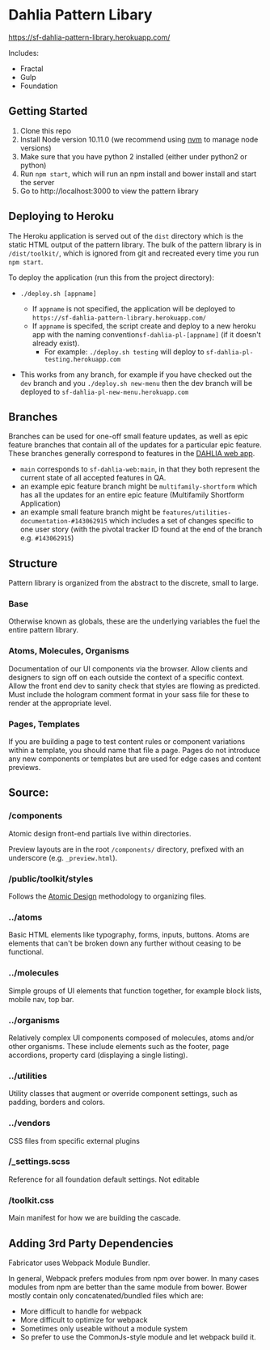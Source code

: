 # Dahlia Pattern Libary

https://sf-dahlia-pattern-library.herokuapp.com/

Includes:

* Fractal
* Gulp
* Foundation

## Getting Started

1. Clone this repo
1. Install Node version 10.11.0 (we recommend using [nvm](https://github.com/nvm-sh/nvm/blob/master/README.md) to manage node versions)
1. Make sure that you have python 2 installed (either under python2 or python)
1. Run `npm start`, which will run an npm install and bower install and start the server
1. Go to http://localhost:3000 to view the pattern library

## Deploying to Heroku

The Heroku application is served out of the `dist` directory which is the static HTML output of the pattern library. The bulk of the pattern library is in `/dist/toolkit/`, which is ignored from git and recreated every time you run `npm start`.

To deploy the application (run this from the project directory):

* `./deploy.sh [appname]`
  * If `appname` is not specified, the application will be deployed to `https://sf-dahlia-pattern-library.herokuapp.com/`
  * If `appname` is specifed, the script create and deploy to a new heroku app with the naming convention`sf-dahlia-pl-[appname]` (if it doesn't already exist).
    * For example: `./deploy.sh testing` will deploy to `sf-dahlia-pl-testing.herokuapp.com`

* This works from any branch, for example if you have checked out the `dev` branch and you `./deploy.sh new-menu` then the dev branch will be deployed to `sf-dahlia-pl-new-menu.herokuapp.com`

## Branches

Branches can be used for one-off small feature updates, as well as epic feature branches that contain all of the updates for a particular epic feature. These branches generally correspond to features in the [DAHLIA web app](https://github.com/Exygy/sf-dahlia-web).

* `main` corresponds to `sf-dahlia-web:main`, in that they both represent the current state of all accepted features in QA.
* an example epic feature branch might be `multifamily-shortform` which has all the updates for an entire epic feature (Multifamily Shortform Application)
* an example small feature branch might be `features/utilities-documentation-#143062915` which includes a set of changes specific to one user story (with the pivotal tracker ID found at the end of the branch e.g. `#143062915`)

## Structure
Pattern library is organized from the abstract to the discrete, small to large.

### Base
Otherwise known as globals, these are the underlying variables the fuel the entire pattern library.

### Atoms, Molecules, Organisms
Documentation of our UI components via the browser. Allow clients and designers to sign off on each outside the context of a specific context. Allow the front end dev to sanity check that styles are flowing as predicted. Must include the hologram comment format in your sass file for these to render at the appropriate level.

### Pages, Templates
If you are building a page to test content rules or component variations within a template, you should name that file a page. Pages do not introduce any new components or templates but are used for edge cases and content previews.

## Source:

### /components
Atomic design front-end partials live within directories.

Preview layouts are in the root `/components/` directory, prefixed with an underscore (e.g. `_preview.html`).

### /public/toolkit/styles
Follows the [Atomic Design](http://atomicdesign.bradfrost.com/table-of-contents/) methodology to organizing files.

### ../atoms
Basic HTML elements like typography, forms, inputs, buttons. Atoms are elements that can't be broken down any further without ceasing to be functional.

### ../molecules
Simple groups of UI elements that function together, for example block lists, mobile nav, top bar.

### ../organisms
Relatively complex UI components composed of molecules, atoms and/or other organisms. These include elements such as the footer, page accordions, property card (displaying a single listing).

### ../utilities
Utility classes that augment or override component settings, such as padding, borders and colors.

### ../vendors
CSS files from specific external plugins

### /\_settings.scss
Reference for all foundation default settings. Not editable

### /toolkit.css
Main manifest for how we are building the cascade.

## Adding 3rd Party Dependencies

Fabricator uses Webpack Module Bundler.

In general, Webpack prefers modules from npm over bower.
In many cases modules from npm are better than the same module from bower. Bower mostly contain only concatenated/bundled files which are:

* More difficult to handle for webpack
* More difficult to optimize for webpack
* Sometimes only useable without a module system
* So prefer to use the CommonJs-style module and let webpack build it.
